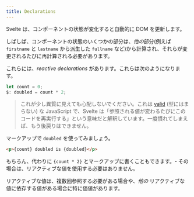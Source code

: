 ```yaml
---
title: Declarations
---
```


Svelte は、コンポーネントの状態が変化すると自動的に DOM を更新します。

しばしば、コンポーネントの状態のいくつかの部分は、*他の*部分(例えば `firstname` と `lastname` から派生した `fullname` など)から計算され、それらが変更されるたびに再計算される必要があります。

これらには、*reactive declarations* があります。これらは次のようになります。

```js
let count = 0;
$: doubled = count * 2;
```

> これが少し異質に見えても心配しないでください。これは [valid](https://developer.mozilla.org/en-US/docs/Web/JavaScript/Reference/Statements/label) (型にはまらない) な JavaScript で、Svelte は「参照される値が変わるたびにこのコードを再実行する」という意味だと解釈しています。一度慣れてしまえば、もう後戻りはできません。

マークアップで `doubled` を使ってみましょう。

```html
<p>{count} doubled is {doubled}</p>
```

もちろん、代わりに `{count * 2}` とマークアップに書くこともできます。- その場合は、リアクティブな値を使用する必要はありません。

リアクティブな値は、複数回参照する必要がある場合や、*他の* リアクティブな値に依存する値がある場合に特に価値があります。
